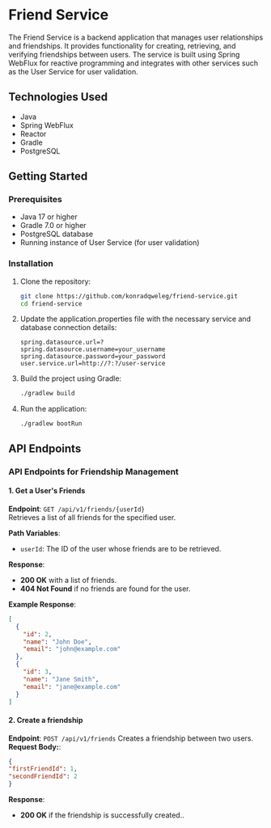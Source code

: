 # Friend Service

The Friend Service is a backend application that manages user relationships and friendships. It provides functionality for creating, retrieving, and verifying friendships between users. The service is built using Spring WebFlux for reactive programming and integrates with other services such as the User Service for user validation.

## Technologies Used
- Java
- Spring WebFlux
- Reactor
- Gradle
- PostgreSQL

## Getting Started

### Prerequisites
- Java 17 or higher
- Gradle 7.0 or higher
- PostgreSQL database
- Running instance of User Service (for user validation)

### Installation
1. Clone the repository:

   ```bash
   git clone https://github.com/konradqweleg/friend-service.git
   cd friend-service

2. Update the application.properties file with the necessary service and database connection details:
    ```properties
    spring.datasource.url=?
    spring.datasource.username=your_username
    spring.datasource.password=your_password
    user.service.url=http://?:?/user-service
    ```
3. Build the project using Gradle:
    ```bash
    ./gradlew build
    ```
4. Run the application:
    ```
   ./gradlew bootRun
    ```


## API Endpoints
### API Endpoints for Friendship Management

#### 1. **Get a User's Friends**
**Endpoint**: `GET /api/v1/friends/{userId}`  
Retrieves a list of all friends for the specified user.

**Path Variables**:
- `userId`: The ID of the user whose friends are to be retrieved.

**Response**:
- **200 OK** with a list of friends.
- **404 Not Found** if no friends are found for the user.

**Example Response**:
   ```json
   [
     {
       "id": 2,
       "name": "John Doe",
       "email": "john@example.com"
     },
     {
       "id": 3,
       "name": "Jane Smith",
       "email": "jane@example.com"
     }
   ]
 ```

#### 2. **Create a friendship**
**Endpoint**: `POST /api/v1/friends` 
Creates a friendship between two users.
**Request Body:**:
 ```json
{
"firstFriendId": 1,
"secondFriendId": 2
}
```

**Response**:
- **200 OK**  if the friendship is successfully created..